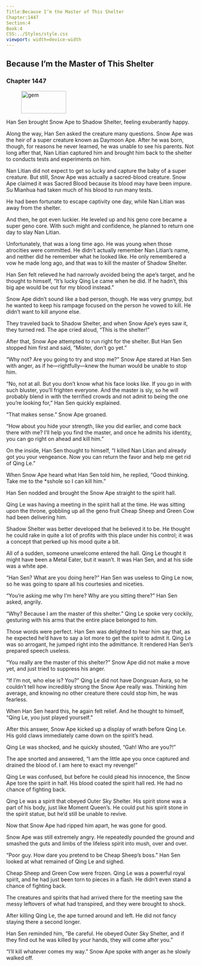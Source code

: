 ```yaml
---
Title:Because I’m the Master of This Shelter 
Chapter:1447 
Section:4 
Book:4 
CSS:../Styles/style.css 
viewport: width=device-width
---
```

  
## Because I’m the Master of This Shelter
### Chapter 1447
  
<figure>
	<img src="../Images/gem.gif" alt="gem" id="gem" width="120" height="60" />
</figure>
  

  
Han Sen brought Snow Ape to Shadow Shelter, feeling exuberantly happy.

Along the way, Han Sen asked the creature many questions. Snow Ape was the heir of a super creature known as Daymoon Ape. After he was born, though, for reasons he never learned, he was unable to see his parents. Not long after that, Nan Litian captured him and brought him back to the shelter to conducts tests and experiments on him.

Nan Litian did not expect to get so lucky and capture the baby of a super creature. But still, Snow Ape was actually a sacred-blood creature. Snow Ape claimed it was Sacred Blood because its blood may have been impure. Su Mianhua had taken much of his blood to run many tests.

He had been fortunate to escape captivity one day, while Nan Litian was away from the shelter.

And then, he got even luckier. He leveled up and his geno core became a super geno core. With such might and confidence, he planned to return one day to slay Nan Litian.

Unfortunately, that was a long time ago. He was young when those atrocities were committed. He didn’t actually remember Nan Litian’s name, and neither did he remember what he looked like. He only remembered a vow he made long ago, and that was to kill the master of Shadow Shelter.

Han Sen felt relieved he had narrowly avoided being the ape’s target, and he thought to himself, “It’s lucky Qing Le came when he did. If he hadn’t, this big ape would be out for my blood instead.”

Snow Ape didn’t sound like a bad person, though. He was very grumpy, but he wanted to keep his rampage focused on the person he vowed to kill. He didn’t want to kill anyone else.

They traveled back to Shadow Shelter, and when Snow Ape’s eyes saw it, they turned red. The ape cried aloud, “This is the shelter!”

After that, Snow Ape attempted to run right for the shelter. But Han Sen stopped him first and said, “Mister, don’t go yet.”

“Why not? Are you going to try and stop me?” Snow Ape stared at Han Sen with anger, as if he—rightfully—knew the human would be unable to stop him.

“No, not at all. But you don’t know what his face looks like. If you go in with such bluster, you’ll frighten everyone. And the master is sly, so he will probably blend in with the terrified crowds and not admit to being the one you’re looking for,” Han Sen quickly explained.

“That makes sense.” Snow Ape groaned.

“How about you hide your strength, like you did earlier, and come back there with me? I’ll help you find the master, and once he admits his identity, you can go right on ahead and kill him.”

On the inside, Han Sen thought to himself, “I killed Nan Litian and already got you your vengeance. Now you can return the favor and help me get rid of Qing Le.”

When Snow Ape heard what Han Sen told him, he replied, “Good thinking. Take me to the *sshole so I can kill him.”

Han Sen nodded and brought the Snow Ape straight to the spirit hall.

Qing Le was having a meeting in the spirit hall at the time. He was sitting upon the throne, gobbling up all the geno fruit Cheap Sheep and Green Cow had been delivering him.

Shadow Shelter was better developed that he believed it to be. He thought he could rake in quite a lot of profits with this place under his control; it was a concept that perked up his mood quite a bit.

All of a sudden, someone unwelcome entered the hall. Qing Le thought it might have been a Metal Eater, but it wasn’t. It was Han Sen, and at his side was a white ape.

“Han Sen? What are you doing here?” Han Sen was useless to Qing Le now, so he was going to spare all his courtesies and niceties.

“You’re asking me why I’m here? Why are you sitting there?” Han Sen asked, angrily.

“Why? Because I am the master of this shelter.” Qing Le spoke very cockily, gesturing with his arms that the entire place belonged to him.

Those words were perfect. Han Sen was delighted to hear him say that, as he expected he’d have to say a lot more to get the spirit to admit it. Qing Le was so arrogant, he jumped right into the admittance. It rendered Han Sen’s prepared speech useless.

“You really are the master of this shelter?” Snow Ape did not make a move yet, and just tried to suppress his anger.

“If I’m not, who else is? You?” Qing Le did not have Dongxuan Aura, so he couldn’t tell how incredibly strong the Snow Ape really was. Thinking him average, and knowing no other creature there could stop him, he was fearless.

When Han Sen heard this, he again felt relief. And he thought to himself, “Qing Le, you just played yourself.”

After this answer, Snow Ape kicked up a display of wrath before Qing Le. His gold claws immediately came down on the spirit’s head.

Qing Le was shocked, and he quickly shouted, “Gah! Who are you?!”

The ape snorted and answered, “I am the little ape you once captured and drained the blood of. I am here to exact my revenge!”

Qing Le was confused, but before he could plead his innocence, the Snow Ape tore the spirit in half. His blood coated the spirit hall red. He had no chance of fighting back.

Qing Le was a spirit that obeyed Outer Sky Shelter. His spirit stone was a part of his body, just like Moment Queen’s. He could put his spirit stone in the spirit statue, but he’d still be unable to revive.

Now that Snow Ape had ripped him apart, he was gone for good.

Snow Ape was still extremely angry. He repeatedly pounded the ground and smashed the guts and limbs of the lifeless spirit into mush, over and over.

“Poor guy. How dare you pretend to be Cheap Sheep’s boss.” Han Sen looked at what remained of Qing Le and sighed.

Cheap Sheep and Green Cow were frozen. Qing Le was a powerful royal spirit, and he had just been torn to pieces in a flash. He didn’t even stand a chance of fighting back.

The creatures and spirits that had arrived there for the meeting saw the messy leftovers of what had transpired, and they were brought to shock.

After killing Qing Le, the ape turned around and left. He did not fancy staying there a second longer.

Han Sen reminded him, “Be careful. He obeyed Outer Sky Shelter, and if they find out he was killed by your hands, they will come after you.”

“I’ll kill whatever comes my way.” Snow Ape spoke with anger as he slowly walked off.